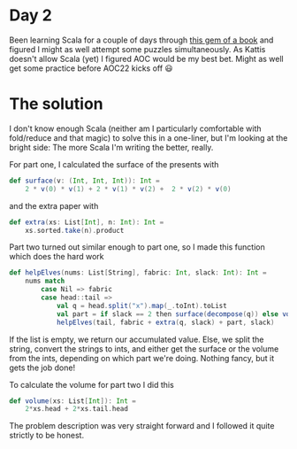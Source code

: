 # Day 2

Been learning Scala for a couple of days through [this gem of a book](https://www.manning.com/books/functional-programming-in-scala) and figured I might as well attempt some puzzles simultaneously. As Kattis doesn't allow Scala (yet) I figured AOC would be my best bet. Might as well get some practice before AOC22 kicks off :smiley:

# The solution

I don't know enough Scala (neither am I particularly comfortable with fold/reduce and that magic) to solve this in a one-liner, but I'm looking at the bright side: The more Scala I'm writing the better, really.

For part one, I calculated the surface of the presents with

```scala
def surface(v: (Int, Int, Int)): Int =
    2 * v(0) * v(1) + 2 * v(1) * v(2) +  2 * v(2) * v(0)
```

and the extra paper with

```scala
def extra(xs: List[Int], n: Int): Int =
    xs.sorted.take(n).product
```

Part two turned out similar enough to part one, so I made this function which does the hard work

```scala
def helpElves(nums: List[String], fabric: Int, slack: Int): Int =
    nums match
        case Nil => fabric
        case head::tail =>
            val q = head.split("x").map(_.toInt).toList
            val part = if slack == 2 then surface(decompose(q)) else volume(smallest(q))
            helpElves(tail, fabric + extra(q, slack) + part, slack)
```

If the list is empty, we return our accumulated value. Else, we split the string, convert the strings to ints, and either get the surface or the volume from the ints, depending on which part we're doing. Nothing fancy, but it gets the job done!

To calculate the volume for part two I did this

```scala
def volume(xs: List[Int]): Int =
    2*xs.head + 2*xs.tail.head
```

The problem description was very straight forward and I followed it quite strictly to be honest.
